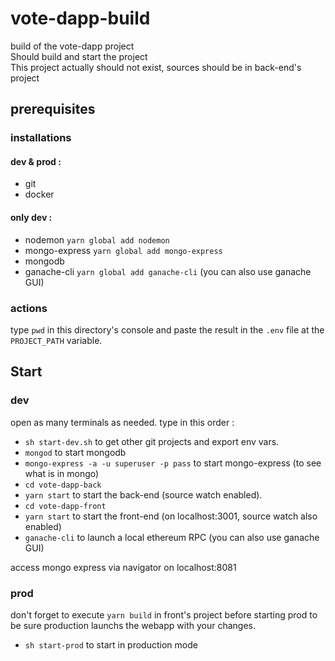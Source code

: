 # vote-dapp-build
build of the vote-dapp project  
Should build and start the project  
This project actually should not exist, sources should be in back-end's project

## prerequisites
### installations
#### dev & prod :
- git
- docker

#### only dev :
- nodemon `yarn global add nodemon`
- mongo-express `yarn global add mongo-express`
- mongodb
- ganache-cli `yarn global add ganache-cli` (you can also use ganache GUI)

### actions
type ``pwd`` in this directory's console 
and paste the result in the ``.env`` file at the 
``PROJECT_PATH`` variable.

## Start
### dev
open as many terminals as needed. type in this order :
- `sh start-dev.sh` to get other git projects and export env vars.
- `mongod` to start mongodb
- `mongo-express -a -u superuser -p pass` to start mongo-express 
(to see what is in mongo)
- `cd vote-dapp-back`
- `yarn start` to start the back-end (source watch enabled).
- `cd vote-dapp-front`
- `yarn start` to start the front-end (on localhost:3001, 
source watch also enabled)
- `ganache-cli` to launch a local ethereum RPC (you can also use ganache GUI)

access mongo express via navigator on localhost:8081

### prod
don't forget to execute `yarn build` in front's project before starting prod 
to be sure production launchs the webapp with your changes.
- ``sh start-prod`` to start in production mode